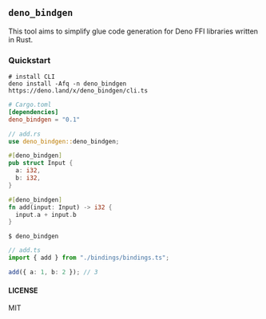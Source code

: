 ## `deno_bindgen`

This tool aims to simplify glue code generation for Deno FFI libraries written
in Rust.

### Quickstart

```shell
# install CLI
deno install -Afq -n deno_bindgen https://deno.land/x/deno_bindgen/cli.ts
```

```toml
# Cargo.toml
[dependencies]
deno_bindgen = "0.1"
```

```rust
// add.rs
use deno_bindgen::deno_bindgen;

#[deno_bindgen]
pub struct Input {
  a: i32,
  b: i32,
}

#[deno_bindgen]
fn add(input: Input) -> i32 {
  input.a + input.b
}
```

```shell
$ deno_bindgen
```

```typescript
// add.ts
import { add } from "./bindings/bindings.ts";

add({ a: 1, b: 2 }); // 3
```

#### LICENSE

MIT

